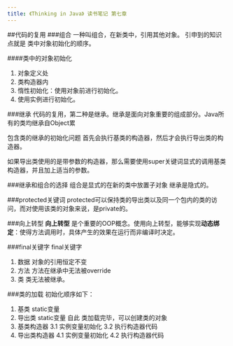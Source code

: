 ```yaml
---
title: 《Thinking in Java》 读书笔记 第七章
---
```


##代码的复用
###组合
一种叫组合，在新类中，引用其他对象。
引申到的知识点就是 类中对象初始化的顺序。

####类中的对象初始化
1. 对象定义处
2. 类构造器内
3. 惰性初始化：使用对象前进行初始化。
4. 使用实例进行初始化。

###继承
代码的复用，第二种是继承。继承是面向对象重要的组成部分。Java所有的类均继承自Object累

包含类的继承的初始化问题
首先会执行基类的构造器，然后才会执行导出类的构造器。

如果导出类使用的是带参数的构造器，那么需要使用super关键词显式的调用基类构造器，并且加上适当的参数。

###继承和组合的选择
组合是显式的在新的类中放置子对象
继承是隐式的。

###protected关键词
protected可以保持类的导出类以及同一个包内的类的访问，而对使用该类的对象来说，是private的。

###向上转型
**向上转型** 是个重要的OOP概念。使用向上转型，能够实现**动态绑定**：使得方法调用时，具体产生的效果在运行而非编译时决定。

###final关键字
final关键字
1. 数据
    对象的引用恒定不变
2. 方法
    方法在继承中无法被override
3. 类
    类无法被继承。

###类的加载
初始化顺序如下：
1. 基类 static变量
2. 导出类 static变量
自此 类加载完毕，可以创建类的对象
3. 基类构造器
    3.1 实例变量初始化
    3.2 执行构造器代码
4. 导出类构造器
    4.1 实例变量初始化
    4.2 执行构造器代码
